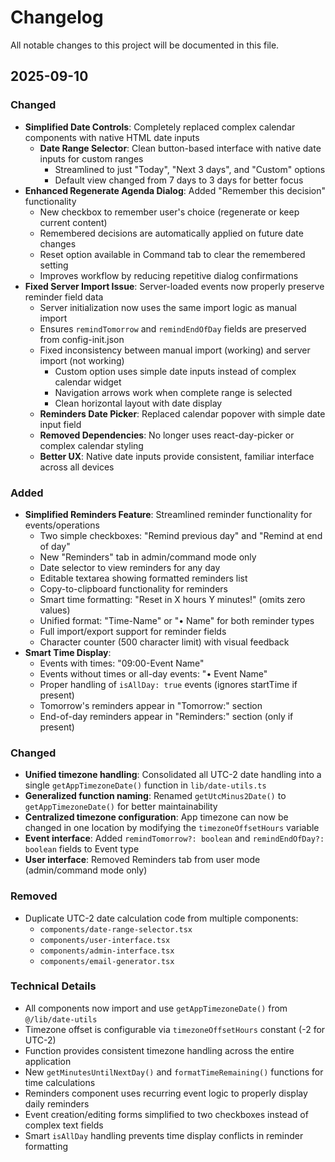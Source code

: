 # Changelog

All notable changes to this project will be documented in this file.

## 2025-09-10

### Changed
- **Simplified Date Controls**: Completely replaced complex calendar components with native HTML date inputs
  - **Date Range Selector**: Clean button-based interface with native date inputs for custom ranges
    - Streamlined to just "Today", "Next 3 days", and "Custom" options
    - Default view changed from 7 days to 3 days for better focus
- **Enhanced Regenerate Agenda Dialog**: Added "Remember this decision" functionality
  - New checkbox to remember user's choice (regenerate or keep current content)
  - Remembered decisions are automatically applied on future date changes
  - Reset option available in Command tab to clear the remembered setting
  - Improves workflow by reducing repetitive dialog confirmations
- **Fixed Server Import Issue**: Server-loaded events now properly preserve reminder field data
  - Server initialization now uses the same import logic as manual import
  - Ensures `remindTomorrow` and `remindEndOfDay` fields are preserved from config-init.json
  - Fixed inconsistency between manual import (working) and server import (not working)
    - Custom option uses simple date inputs instead of complex calendar widget
    - Navigation arrows work when complete range is selected
    - Clean horizontal layout with date display
  - **Reminders Date Picker**: Replaced calendar popover with simple date input field
  - **Removed Dependencies**: No longer uses react-day-picker or complex calendar styling
  - **Better UX**: Native date inputs provide consistent, familiar interface across all devices

### Added
- **Simplified Reminders Feature**: Streamlined reminder functionality for events/operations
  - Two simple checkboxes: "Remind previous day" and "Remind at end of day"
  - New "Reminders" tab in admin/command mode only
  - Date selector to view reminders for any day
  - Editable textarea showing formatted reminders list
  - Copy-to-clipboard functionality for reminders
  - Smart time formatting: "Reset in X hours Y minutes!" (omits zero values)
  - Unified format: "Time-Name" or "• Name" for both reminder types
  - Full import/export support for reminder fields
  - Character counter (500 character limit) with visual feedback
- **Smart Time Display**: 
  - Events with times: "09:00-Event Name"
  - Events without times or all-day events: "• Event Name"
  - Proper handling of `isAllDay: true` events (ignores startTime if present)
  - Tomorrow's reminders appear in "Tomorrow:" section
  - End-of-day reminders appear in "Reminders:" section (only if present)

### Changed
- **Unified timezone handling**: Consolidated all UTC-2 date handling into a single `getAppTimezoneDate()` function in `lib/date-utils.ts`
- **Generalized function naming**: Renamed `getUtcMinus2Date()` to `getAppTimezoneDate()` for better maintainability
- **Centralized timezone configuration**: App timezone can now be changed in one location by modifying the `timezoneOffsetHours` variable
- **Event interface**: Added `remindTomorrow?: boolean` and `remindEndOfDay?: boolean` fields to Event type
- **User interface**: Removed Reminders tab from user mode (admin/command mode only)

### Removed
- Duplicate UTC-2 date calculation code from multiple components:
  - `components/date-range-selector.tsx`
  - `components/user-interface.tsx` 
  - `components/admin-interface.tsx`
  - `components/email-generator.tsx`

### Technical Details
- All components now import and use `getAppTimezoneDate()` from `@/lib/date-utils`
- Timezone offset is configurable via `timezoneOffsetHours` constant (-2 for UTC-2)
- Function provides consistent timezone handling across the entire application
- New `getMinutesUntilNextDay()` and `formatTimeRemaining()` functions for time calculations
- Reminders component uses recurring event logic to properly display daily reminders
- Event creation/editing forms simplified to two checkboxes instead of complex text fields
- Smart `isAllDay` handling prevents time display conflicts in reminder formatting